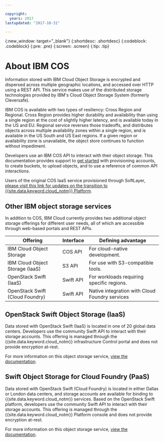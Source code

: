 ```yaml
---

copyright:
  years: 2017
lastupdated: "2017-10-31"

---
```

{:new_window: target="_blank"}
{:shortdesc: .shortdesc}
{:codeblock: .codeblock}
{:pre: .pre}
{:screen: .screen}
{:tip: .tip}


# About IBM COS

Information stored with IBM Cloud Object Storage is encrypted and dispersed across multiple geographic locations, and accessed over HTTP using a REST API. This service makes use of the distributed storage technologies provided by IBM's Cloud Object Storage System (formerly Cleversafe).

IBM COS is available with two types of resiliency: Cross Region and Regional.  Cross Region provides higher durability and availability than using a single region at the cost of slightly higher latency, and is available today in the US and EU. Regional service reverses those tradeoffs, and distributes objects across multiple availability zones within a single region, and is available in the US South and US East regions. If a given region or availability zone is unavailable, the object store continues to function without impediment.

Developers use an IBM COS API to interact with their object storage. This documentation provides support to [get started](docs/services/cloud-object-storage/index.html#getting-started-console-) with provisioning accounts, to create buckets, to upload objects, and to use a reference of common API interactions.

Users of the original COS IaaS service provisioned through SoftLayer, [please visit this link for updates on the transition to {{site.data.keyword.cloud_notm}} Platform](docs/services/cloud-object-storage/classic/iaas.html).



## Other IBM object storage services

In addition to COS, IBM Cloud currently provides two additional object storage offerings for different user needs, all of which are accessible through web-based portals and REST APIs.

| Offering                        | Interface | Defining advantage                             |
|---------------------------------|-----------|------------------------------------------------|
| IBM Cloud Object Storage        | COS API   | For cloud-native development.                  |
| IBM Cloud Object Storage (IaaS) | S3 API    | For use with S3-compatible tools.              |
| OpenStack Swift (IaaS)          | Swift API | For workloads requiring specific regions.      |
| OpenStack Swift (Cloud Foundry) | Swift API | Native integration with Cloud Foundry services |


## OpenStack Swift Object Storage (IaaS)

Data stored with OpenStack Swift (IaaS) is located in one of 20 global data centers. Developers use the community Swift API to interact with their storage accounts. This offering is managed through the {{site.data.keyword.cloud_notm}} infrastructure Control portal and does not provide encryption at-rest.

For more information on this object storage service, [view the documentation](/docs/infrastructure/objectstorage-swift/index.html).

## Swift Object Storage for Cloud Foundry (PaaS)

Data stored with OpenStack Swift (Cloud Foundry) is located in either Dallas or London data centers, and storage accounts are available for binding to {{site.data.keyword.cloud_notm}} services. Based on the OpenStack Swift platform, developers use the community Swift API to interact with their storage accounts. This offering is managed through the {{site.data.keyword.cloud_notm}} Platform console and does not provide encryption at-rest.

For more information on this object storage service, [view the documentation](/docs/services/ObjectStorage/index.html).
